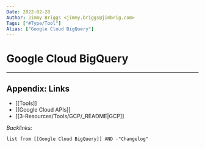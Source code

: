 ```yaml
---
Date: 2022-02-28
Author: Jimmy Briggs <jimmy.briggs@jimbrig.com>
Tags: ["#Type/Tool"]
Alias: ["Google Cloud BigQuery"]
---
```


# Google Cloud BigQuery

***

## Appendix: Links

- [[Tools]]
- [[Google Cloud APIs]]
- [[3-Resources/Tools/GCP/_README|GCP]]

*Backlinks:*

```dataview
list from [[Google Cloud BigQuery]] AND -"Changelog"
```